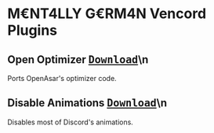 # M€NT4LLY G€RM4N Vencord Plugins

## Open Optimizer <a href="https://github.com/MENTALLY-GERM4N/vencord-plugins/raw/refs/heads/main/openOptimizer/index.ts"><kbd>Download</kbd></a>\n
Ports OpenAsar's optimizer code.
## Disable Animations <a href="https://github.com/MENTALLY-GERM4N/vencord-plugins/raw/refs/heads/main/disableAnimations/index.ts"><kbd>Download</kbd></a>\n
Disables most of Discord's animations.
